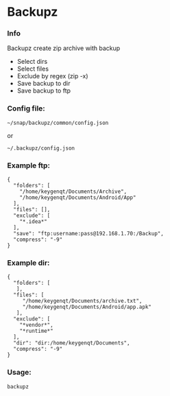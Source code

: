 Backupz
===================

### Info

Backupz create zip archive with backup

* Select dirs
* Select files
* Exclude by regex (zip -x)
* Save backup to dir
* Save backup to ftp

### Config file:
```
~/snap/backupz/common/config.json
```
or
```
~/.backupz/config.json
```

### Example ftp:
```
{
  "folders": [
    "/home/keygenqt/Documents/Archive",
    "/home/keygenqt/Documents/Android/App"
  ],
  "files": [],
  "exclude": [
    "*.idea*"
  ],
  "save": "ftp:username:pass@192.168.1.70:/Backup",
  "compress": "-9"
}
```

### Example dir:
```
{
  "folders": [
   ],
  "files": [
     "/home/keygenqt/Documents/archive.txt",
     "/home/keygenqt/Documents/Android/app.apk"
   ],
  "exclude": [
    "*vendor*",
    "*runtime*"
  ],
  "dir": "dir:/home/keygenqt/Documents",
  "compress": "-9"
}
```

### Usage:
```
backupz
```
